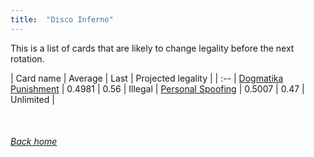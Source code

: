 ```yaml
---
title:  "Disco Inferno"
---
```


This is a list of cards that are likely to change legality before the next rotation.

| Card name | Average | Last | Projected legality |
| :-- |
[Dogmatika Punishment](https://db.ygoprodeck.com/card/?search=Dogmatika%20Punishment) | 0.4981 | 0.56 | Illegal |
[Personal Spoofing](https://db.ygoprodeck.com/card/?search=Personal%20Spoofing) | 0.5007 | 0.47 | Unlimited |

<br>

###### [Back home](index)